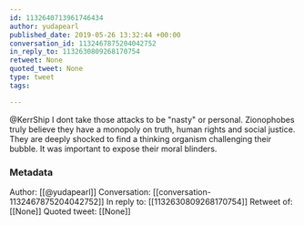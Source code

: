 ```yaml
---
id: 1132640713961746434
author: yudapearl
published_date: 2019-05-26 13:32:44 +00:00
conversation_id: 1132467875204042752
in_reply_to: 1132630809268170754
retweet: None
quoted_tweet: None
type: tweet
tags:

---
```


@KerrShip I dont take those attacks to be "nasty" or personal. Zionophobes truly believe they have a monopoly on truth, human rights and social justice. They are deeply shocked to find a thinking organism challenging their bubble. It was important to expose their moral blinders.

### Metadata

Author: [[@yudapearl]]
Conversation: [[conversation-1132467875204042752]]
In reply to: [[1132630809268170754]]
Retweet of: [[None]]
Quoted tweet: [[None]]
